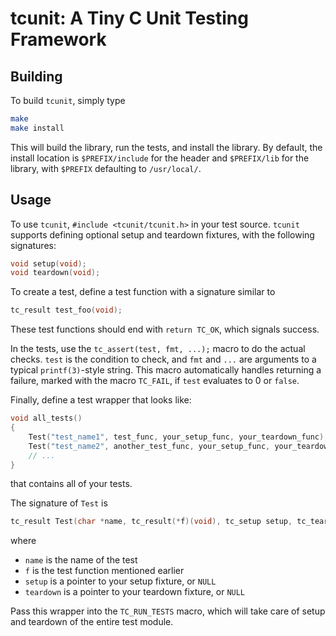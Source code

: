 # tcunit: A Tiny C Unit Testing Framework

## Building

To build `tcunit`, simply type

``` bash
make
make install
```

This will build the library, run the tests, and install the library.  By
default, the install location is `$PREFIX/include` for the header and
`$PREFIX/lib` for the library, with `$PREFIX` defaulting to `/usr/local/`.

## Usage

To use `tcunit`, `#include <tcunit/tcunit.h>` in your test source.  `tcunit`
supports defining optional setup and teardown fixtures, with the following
signatures:

``` c
void setup(void);
void teardown(void);
```

To create a test, define a test function with a signature similar to

``` c
tc_result test_foo(void);
```

These test functions should end with `return TC_OK`, which signals success.


In the tests, use the `tc_assert(test, fmt, ...);` macro to do the actual
checks. `test` is the condition to check, and `fmt` and `...` are arguments to a
typical `printf(3)`-style string.  This macro automatically handles returning a
failure, marked with the macro `TC_FAIL`, if `test` evaluates to 0 or `false`.

Finally, define a test wrapper that looks like:

``` c
void all_tests()
{
    Test("test_name1", test_func, your_setup_func, your_teardown_func);
    Test("test_name2", another_test_func, your_setup_func, your_teardown_func);
    // ...
}
```

that contains all of your tests.

The signature of `Test` is
```c
tc_result Test(char *name, tc_result(*f)(void), tc_setup setup, tc_teardown teardown);
```

where

* `name` is the name of the test
* `f` is the test function mentioned earlier
* `setup` is a pointer to your setup fixture, or `NULL`
* `teardown` is a pointer to your teardown fixture, or `NULL`

Pass this wrapper into the `TC_RUN_TESTS` macro, which will take care of setup
and teardown of the entire test module.
